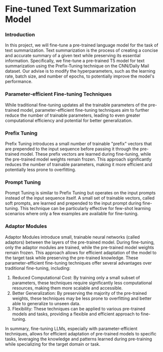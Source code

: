 # Fine-tuned Text Summarization Model

### Introduction
In this project, we will fine-tune a pre-trained language model for the task of text summarization. Text summarization is the process of creating a concise and accurate summary of a given text while preserving its essential information. Specifically, we fine-tune a pre-trained T5 model for text summarization using the Prefix-Tuning technique on the CNN/Daily Mail dataset. Our advise is to modify the hyperparameters, such as the learning rate, batch size, and number of epochs, to potentially improve the model's performance.

### Parameter-efficient Fine-tuning Techniques
While traditional fine-tuning updates all the trainable parameters of the pre-trained model, parameter-efficient fine-tuning techniques aim to further reduce the number of trainable parameters, leading to even greater computational efficiency and potential for better generalization.

### Prefix Tuning
Prefix Tuning introduces a small number of trainable "prefix" vectors that are prepended to the input sequence before passing it through the pre-trained model. These prefix vectors are learned during fine-tuning, while the pre-trained model weights remain frozen. This approach significantly reduces the number of trainable parameters, making it more efficient and potentially less prone to overfitting.

### Prompt Tuning
Prompt Tuning is similar to Prefix Tuning but operates on the input prompts instead of the input sequence itself. A small set of trainable vectors, called soft prompts, are learned and prepended to the input prompt during fine-tuning. This technique can be particularly effective for few-shot learning scenarios where only a few examples are available for fine-tuning.

### Adaptor Modules
Adaptor Modules introduce small, trainable neural networks (called adaptors) between the layers of the pre-trained model. During fine-tuning, only the adaptor modules are trained, while the pre-trained model weights remain frozen. This approach allows for efficient adaptation of the model to the target task while preserving the pre-trained knowledge.
These parameter-efficient fine-tuning techniques offer several advantages over traditional fine-tuning, including:
1. Reduced Computational Cost: By training only a small subset of parameters, these techniques require significantly less computational resources, making them more scalable and accessible.
2. Better Generalization: By preserving the majority of the pre-trained weights, these techniques may be less prone to overfitting and better able to generalize to unseen data.
3. Flexibility: These techniques can be applied to various pre-trained models and tasks, providing a flexible and efficient approach to fine-tuning.

In summary, fine-tuning LLMs, especially with parameter-efficient techniques, allows for efficient adaptation of pre-trained models to specific tasks, leveraging the knowledge and patterns learned during pre-training while specializing for the target domain or task.

